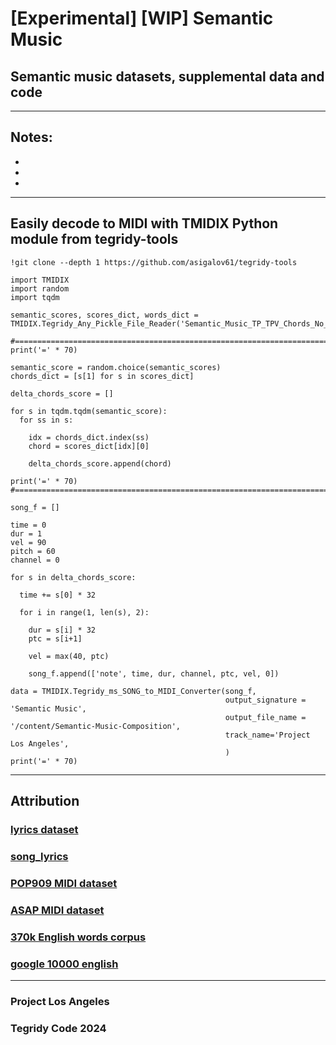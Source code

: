 # [Experimental] [WIP] Semantic Music
## Semantic music datasets, supplemental data and code

***

## Notes:

*
*
*

***

## Easily decode to MIDI with TMIDIX Python module from tegridy-tools

```
!git clone --depth 1 https://github.com/asigalov61/tegridy-tools
```

```
import TMIDIX
import random
import tqdm

semantic_scores, scores_dict, words_dict = TMIDIX.Tegridy_Any_Pickle_File_Reader('Semantic_Music_TP_TPV_Chords_No_Velocity')
```

```
#===============================================================================
print('=' * 70)

semantic_score = random.choice(semantic_scores)
chords_dict = [s[1] for s in scores_dict]

delta_chords_score = []

for s in tqdm.tqdm(semantic_score):
  for ss in s:

    idx = chords_dict.index(ss)
    chord = scores_dict[idx][0]

    delta_chords_score.append(chord)

print('=' * 70)
#===============================================================================

song_f = []

time = 0
dur = 1
vel = 90
pitch = 60
channel = 0

for s in delta_chords_score:

  time += s[0] * 32

  for i in range(1, len(s), 2):
    
    dur = s[i] * 32
    ptc = s[i+1]

    vel = max(40, ptc)

    song_f.append(['note', time, dur, channel, ptc, vel, 0])

data = TMIDIX.Tegridy_ms_SONG_to_MIDI_Converter(song_f,
                                                output_signature = 'Semantic Music',
                                                output_file_name = '/content/Semantic-Music-Composition',
                                                track_name='Project Los Angeles',
                                                )
print('=' * 70)
```

***

## Attribution

### [lyrics dataset](https://huggingface.co/datasets/tsterbak/lyrics-dataset)
### [song_lyrics](https://huggingface.co/datasets/amishshah/song_lyrics)
### [POP909 MIDI dataset](https://github.com/music-x-lab/POP909-Dataset)
### [ASAP MIDI dataset](https://github.com/fosfrancesco/asap-dataset)
### [370k English words corpus](https://www.kaggle.com/datasets/ruchi798/part-of-speech-tagging/)
### [google 10000 english](https://github.com/first20hours/google-10000-english)


***

### Project Los Angeles
### Tegridy Code 2024
